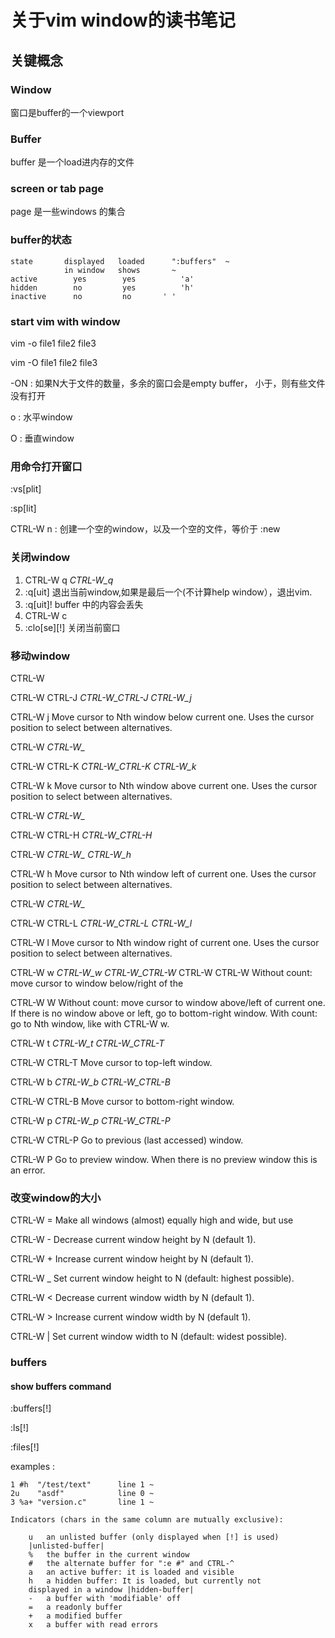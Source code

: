 # 关于vim window的读书笔记

## 关键概念
### Window 
窗口是buffer的一个viewport

### Buffer
buffer 是一个load进内存的文件

### screen or tab page
page 是一些windows 的集合

### buffer的状态

    state		displayed	loaded		":buffers"  ~
    		    in window  	shows	    ~
    active		  yes		 yes		  'a'
    hidden		  no		 yes		  'h'
    inactive	  no		 no		  ' '

### start vim with window

vim -o file1 file2 file3  

vim -O file1 file2 file3

-ON : 如果N大于文件的数量，多余的窗口会是empty buffer， 小于，则有些文件没有打开

o :  水平window

O :  垂直window

### 用命令打开窗口

:vs[plit]

:sp[lit]

CTRL-W n : 创建一个空的window，以及一个空的文件，等价于 :new


### 关闭window

1. CTRL-W q						*CTRL-W_q*
2. :q[uit] 退出当前window,如果是最后一个(不计算help window），退出vim. 
3. :q[uit]! buffer 中的内容会丢失	
4. CTRL-W c					
5. :clo[se][!] 关闭当前窗口	

### 移动window

CTRL-W <Down>					

CTRL-W CTRL-J					*CTRL-W_CTRL-J* *CTRL-W_j*

CTRL-W j	Move cursor to Nth window below current one.  Uses the cursor position to select between alternatives.

CTRL-W <Up>					*CTRL-W_<Up>*

CTRL-W CTRL-K					*CTRL-W_CTRL-K* *CTRL-W_k*

CTRL-W k	Move cursor to Nth window above current one.  Uses the cursor position to select between alternatives.

CTRL-W <Left>					*CTRL-W_<Left>*

CTRL-W CTRL-H					*CTRL-W_CTRL-H*

CTRL-W <BS>					*CTRL-W_<BS>* *CTRL-W_h*

CTRL-W h	Move cursor to Nth window left of current one.  Uses the cursor position to select between alternatives.

CTRL-W <Right>					*CTRL-W_<Right>*

CTRL-W CTRL-L					*CTRL-W_CTRL-L* *CTRL-W_l*

CTRL-W l	Move cursor to Nth window right of current one.  Uses the cursor position to select between alternatives.

CTRL-W w					*CTRL-W_w* *CTRL-W_CTRL-W*
CTRL-W CTRL-W	Without count: move cursor to window below/right of the

CTRL-W W	Without count: move cursor to window above/left of current one.  If there is no window above or left, go to bottom-right window.  With count: go to Nth window, like with CTRL-W w.

CTRL-W t					*CTRL-W_t* *CTRL-W_CTRL-T*

CTRL-W CTRL-T	Move cursor to top-left window.

CTRL-W b					*CTRL-W_b* *CTRL-W_CTRL-B*

CTRL-W CTRL-B	Move cursor to bottom-right window.

CTRL-W p					*CTRL-W_p* *CTRL-W_CTRL-P*

CTRL-W CTRL-P	Go to previous (last accessed) window.

CTRL-W P	Go to preview window.  When there is no preview window this is an error.

### 改变window的大小

CTRL-W =	Make all windows (almost) equally high and wide, but use

CTRL-W -	Decrease current window height by N (default 1). 

CTRL-W +	Increase current window height by N (default 1).

CTRL-W _	Set current window height to N (default: highest possible).

CTRL-W <	Decrease current window width by N (default 1).

CTRL-W >	Increase current window width by N (default 1).

CTRL-W |	Set current window width to N (default: widest possible).

### buffers

#### show buffers command

:buffers[!]

:ls[!]

:files[!]

examples : 

    1 #h  "/test/text"		line 1 ~
    2u    "asdf"			line 0 ~
    3 %a+ "version.c"		line 1 ~

    Indicators (chars in the same column are mutually exclusive):

        u	an unlisted buffer (only displayed when [!] is used)
        |unlisted-buffer|
        %	the buffer in the current window
        #	the alternate buffer for ":e #" and CTRL-^
        a	an active buffer: it is loaded and visible
        h	a hidden buffer: It is loaded, but currently not
        displayed in a window |hidden-buffer|
        -	a buffer with 'modifiable' off
        =	a readonly buffer
        +	a modified buffer
        x   a buffer with read errors

